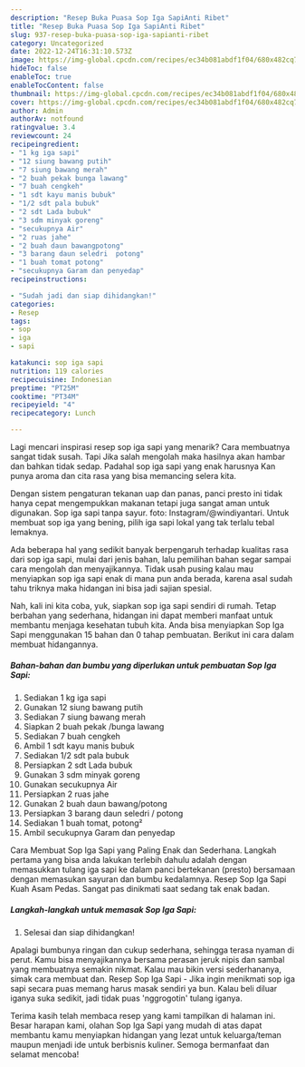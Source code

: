 ```yaml
---
description: "Resep Buka Puasa Sop Iga SapiAnti Ribet"
title: "Resep Buka Puasa Sop Iga SapiAnti Ribet"
slug: 937-resep-buka-puasa-sop-iga-sapianti-ribet
category: Uncategorized
date: 2022-12-24T16:31:10.573Z
image: https://img-global.cpcdn.com/recipes/ec34b081abdf1f04/680x482cq70/sop-iga-sapi-foto-resep-utama.jpg
hideToc: false
enableToc: true
enableTocContent: false
thumbnail: https://img-global.cpcdn.com/recipes/ec34b081abdf1f04/680x482cq70/sop-iga-sapi-foto-resep-utama.jpg
cover: https://img-global.cpcdn.com/recipes/ec34b081abdf1f04/680x482cq70/sop-iga-sapi-foto-resep-utama.jpg
author: Admin
authorAv: notfound
ratingvalue: 3.4
reviewcount: 24
recipeingredient:
- "1 kg iga sapi"
- "12 siung bawang putih"
- "7 siung bawang merah"
- "2 buah pekak bunga lawang"
- "7 buah cengkeh"
- "1 sdt kayu manis bubuk"
- "1/2 sdt pala bubuk"
- "2 sdt Lada bubuk"
- "3 sdm minyak goreng"
- "secukupnya Air"
- "2 ruas jahe"
- "2 buah daun bawangpotong"
- "3 barang daun seledri  potong"
- "1 buah tomat potong"
- "secukupnya Garam dan penyedap"
recipeinstructions:

- "Sudah jadi dan siap dihidangkan!"
categories:
- Resep
tags:
- sop
- iga
- sapi

katakunci: sop iga sapi 
nutrition: 119 calories
recipecuisine: Indonesian
preptime: "PT25M"
cooktime: "PT34M"
recipeyield: "4"
recipecategory: Lunch

---
```



Lagi mencari inspirasi resep sop iga sapi yang menarik? Cara membuatnya sangat tidak susah. Tapi Jika salah mengolah maka hasilnya akan hambar dan bahkan tidak sedap. Padahal sop iga sapi yang enak harusnya Kan punya aroma dan cita rasa yang bisa memancing selera kita.


Dengan sistem pengaturan tekanan uap dan panas, panci presto ini tidak hanya cepat mengempukkan makanan tetapi juga sangat aman untuk digunakan. Sop iga sapi tanpa sayur. foto: Instagram/@windiyantari. Untuk membuat sop iga yang bening, pilih iga sapi lokal yang tak terlalu tebal lemaknya.

Ada beberapa hal yang sedikit banyak berpengaruh terhadap kualitas rasa dari sop iga sapi, mulai dari jenis bahan, lalu pemilihan bahan segar sampai cara mengolah dan menyajikannya. Tidak usah pusing kalau mau menyiapkan sop iga sapi enak di mana pun anda berada, karena asal sudah tahu triknya maka hidangan ini bisa jadi sajian spesial.


Nah, kali ini kita coba, yuk, siapkan sop iga sapi sendiri di rumah. Tetap berbahan yang sederhana, hidangan ini dapat memberi manfaat untuk membantu menjaga kesehatan tubuh kita. Anda bisa menyiapkan Sop Iga Sapi menggunakan 15 bahan dan 0 tahap pembuatan. Berikut ini cara dalam membuat hidangannya.

<!--inarticleads1-->

##### Bahan-bahan dan bumbu yang diperlukan untuk pembuatan Sop Iga Sapi:

1. Sediakan 1 kg iga sapi
1. Gunakan 12 siung bawang putih
1. Sediakan 7 siung bawang merah
1. Siapkan 2 buah pekak /bunga lawang
1. Sediakan 7 buah cengkeh
1. Ambil 1 sdt kayu manis bubuk
1. Sediakan 1/2 sdt pala bubuk
1. Persiapkan 2 sdt Lada bubuk
1. Gunakan 3 sdm minyak goreng
1. Gunakan secukupnya Air
1. Persiapkan 2 ruas jahe
1. Gunakan 2 buah daun bawang/potong
1. Persiapkan 3 barang daun seledri / potong
1. Sediakan 1 buah tomat, potong²
1. Ambil secukupnya Garam dan penyedap


Cara Membuat Sop Iga Sapi yang Paling Enak dan Sederhana. Langkah pertama yang bisa anda lakukan terlebih dahulu adalah dengan memasukkan tulang iga sapi ke dalam panci bertekanan (presto) bersamaan dengan memasukan sayuran dan bumbu kedalamnya. Resep Sop Iga Sapi Kuah Asam Pedas. Sangat pas dinikmati saat sedang tak enak badan. 

<!--inarticleads2-->

##### Langkah-langkah untuk memasak Sop Iga Sapi:


1. Selesai dan siap dihidangkan!

Apalagi bumbunya ringan dan cukup sederhana, sehingga terasa nyaman di perut. Kamu bisa menyajikannya bersama perasan jeruk nipis dan sambal yang membuatnya semakin nikmat. Kalau mau bikin versi sederhananya, simak cara membuat dan. Resep Sop Iga Sapi - Jika ingin menikmati sop iga sapi secara puas memang harus masak sendiri ya bun. Kalau beli diluar iganya suka sedikit, jadi tidak puas &#39;nggrogotin&#39; tulang iganya. 

Terima kasih telah membaca resep yang kami tampilkan di halaman ini. Besar harapan kami, olahan Sop Iga Sapi yang mudah di atas dapat membantu kamu menyiapkan hidangan yang lezat untuk keluarga/teman maupun menjadi ide untuk berbisnis kuliner. Semoga bermanfaat dan selamat mencoba!
